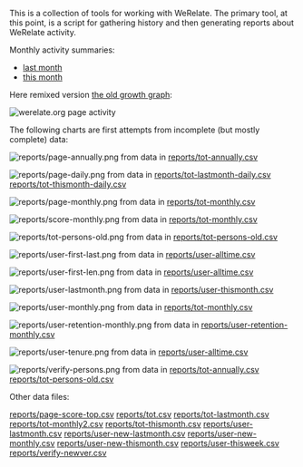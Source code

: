 This is a collection of tools for working with WeRelate.  The primary tool, at this point, is a script for gathering history and then generating reports about WeRelate activity.

Monthly activity summaries:
* [last month](reports/report-lastmonth.md)
* [this month](reports/report-thismonth.md)

Here remixed version [the old growth graph](https://www.werelate.org/wiki/Image:Werelate_growth_v2.jpg):

![werelate.org page activity](reports/tot-persons-old.png)

The following charts are first attempts from incomplete (but mostly complete) data:

![reports/page-annually.png](reports/page-annually.png)
from data in [reports/tot-annually.csv](reports/tot-annually.csv)

![reports/page-daily.png](reports/page-daily.png) from data in
[reports/tot-lastmonth-daily.csv](reports/tot-lastmonth-daily.csv)
[reports/tot-thismonth-daily.csv](reports/tot-thismonth-daily.csv)

![reports/page-monthly.png](reports/page-monthly.png)
from data in [reports/tot-monthly.csv](reports/tot-monthly.csv)

![reports/score-monthly.png](reports/score-monthly.png)
from data in [reports/tot-monthly.csv](reports/tot-monthly.csv)

![reports/tot-persons-old.png](reports/tot-persons-old.png)
from data in [reports/tot-persons-old.csv](reports/tot-persons-old.csv)

![reports/user-first-last.png](reports/user-first-last.png)
from data in [reports/user-alltime.csv](reports/user-alltime.csv)

![reports/user-first-len.png](reports/user-first-len.png)
from data in [reports/user-alltime.csv](reports/user-alltime.csv)

![reports/user-lastmonth.png](reports/user-lastmonth.png)
from data in [reports/user-thismonth.csv](reports/user-thismonth.csv)

![reports/user-monthly.png](reports/user-monthly.png)
from data in [reports/tot-monthly.csv](reports/tot-monthly.csv)

![reports/user-retention-monthly.png](reports/user-retention-monthly.png)
from data in [reports/user-retention-monthly.csv](reports/user-retention-monthly.csv)

![reports/user-tenure.png](reports/user-tenure.png)
from data in [reports/user-alltime.csv](reports/user-alltime.csv)

![reports/verify-persons.png](reports/verify-persons.png)
from data in [reports/tot-annually.csv](reports/tot-annually.csv) [reports/tot-persons-old.csv](reports/tot-persons-old.csv)

Other data files:

[reports/page-score-top.csv](reports/page-score-top.csv)
[reports/tot.csv](reports/tot.csv)
[reports/tot-lastmonth.csv](reports/tot-lastmonth.csv)
[reports/tot-monthly2.csv](reports/tot-monthly2.csv)
[reports/tot-thismonth.csv](reports/tot-thismonth.csv)
[reports/user-lastmonth.csv](reports/user-lastmonth.csv)
[reports/user-new-lastmonth.csv](reports/user-new-lastmonth.csv)
[reports/user-new-monthly.csv](reports/user-new-monthly.csv)
[reports/user-new-thismonth.csv](reports/user-new-thismonth.csv)
[reports/user-thisweek.csv](reports/user-thisweek.csv)
[reports/verify-newver.csv](reports/verify-newver.csv)

